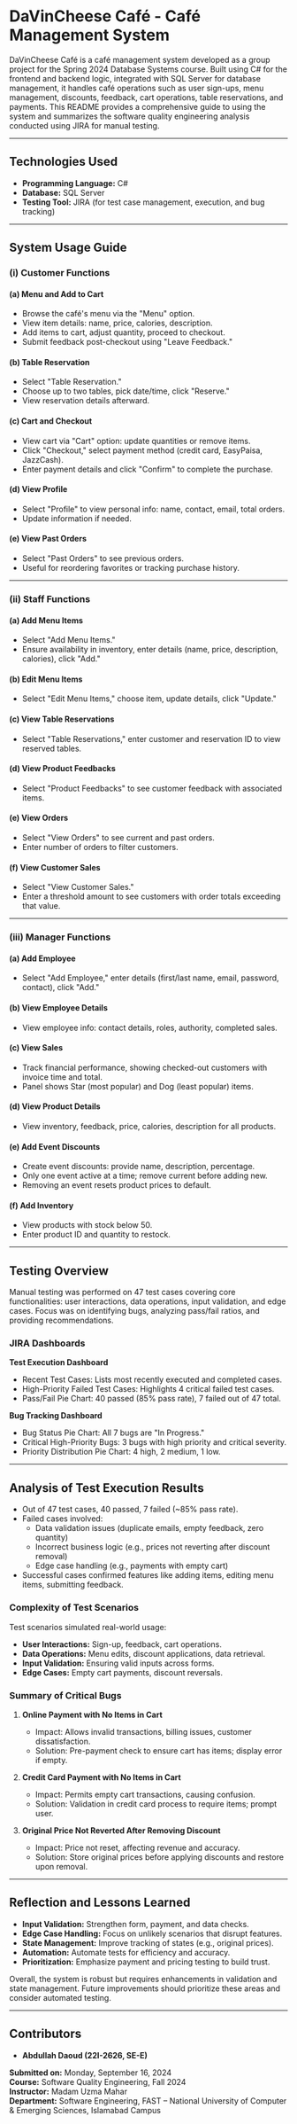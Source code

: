 # DaVinCheese Café - Café Management System

DaVinCheese Café is a café management system developed as a group project for the Spring 2024 Database Systems course. Built using C# for the frontend and backend logic, integrated with SQL Server for database management, it handles café operations such as user sign-ups, menu management, discounts, feedback, cart operations, table reservations, and payments. This README provides a comprehensive guide to using the system and summarizes the software quality engineering analysis conducted using JIRA for manual testing.

---

## Technologies Used

- **Programming Language:** C#
- **Database:** SQL Server
- **Testing Tool:** JIRA (for test case management, execution, and bug tracking)

---

## System Usage Guide

### (i) Customer Functions

#### (a) Menu and Add to Cart
- Browse the café's menu via the "Menu" option.
- View item details: name, price, calories, description.
- Add items to cart, adjust quantity, proceed to checkout.
- Submit feedback post-checkout using "Leave Feedback."

#### (b) Table Reservation
- Select "Table Reservation."
- Choose up to two tables, pick date/time, click "Reserve."
- View reservation details afterward.

#### (c) Cart and Checkout
- View cart via "Cart" option: update quantities or remove items.
- Click "Checkout," select payment method (credit card, EasyPaisa, JazzCash).
- Enter payment details and click "Confirm" to complete the purchase.

#### (d) View Profile
- Select "Profile" to view personal info: name, contact, email, total orders.
- Update information if needed.

#### (e) View Past Orders
- Select "Past Orders" to see previous orders.
- Useful for reordering favorites or tracking purchase history.

---

### (ii) Staff Functions

#### (a) Add Menu Items
- Select "Add Menu Items."
- Ensure availability in inventory, enter details (name, price, description, calories), click "Add."

#### (b) Edit Menu Items
- Select "Edit Menu Items," choose item, update details, click "Update."

#### (c) View Table Reservations
- Select "Table Reservations," enter customer and reservation ID to view reserved tables.

#### (d) View Product Feedbacks
- Select "Product Feedbacks" to see customer feedback with associated items.

#### (e) View Orders
- Select "View Orders" to see current and past orders.
- Enter number of orders to filter customers.

#### (f) View Customer Sales
- Select "View Customer Sales."
- Enter a threshold amount to see customers with order totals exceeding that value.

---

### (iii) Manager Functions

#### (a) Add Employee
- Select "Add Employee," enter details (first/last name, email, password, contact), click "Add."

#### (b) View Employee Details
- View employee info: contact details, roles, authority, completed sales.

#### (c) View Sales
- Track financial performance, showing checked-out customers with invoice time and total.
- Panel shows Star (most popular) and Dog (least popular) items.

#### (d) View Product Details
- View inventory, feedback, price, calories, description for all products.

#### (e) Add Event Discounts
- Create event discounts: provide name, description, percentage.
- Only one event active at a time; remove current before adding new.
- Removing an event resets product prices to default.

#### (f) Add Inventory
- View products with stock below 50.
- Enter product ID and quantity to restock.

---

## Testing Overview

Manual testing was performed on 47 test cases covering core functionalities: user interactions, data operations, input validation, and edge cases. Focus was on identifying bugs, analyzing pass/fail ratios, and providing recommendations.

### JIRA Dashboards

**Test Execution Dashboard**
- Recent Test Cases: Lists most recently executed and completed cases.
- High-Priority Failed Test Cases: Highlights 4 critical failed test cases.
- Pass/Fail Pie Chart: 40 passed (85% pass rate), 7 failed out of 47 total.

**Bug Tracking Dashboard**
- Bug Status Pie Chart: All 7 bugs are "In Progress."
- Critical High-Priority Bugs: 3 bugs with high priority and critical severity.
- Priority Distribution Pie Chart: 4 high, 2 medium, 1 low.

---

## Analysis of Test Execution Results

- Out of 47 test cases, 40 passed, 7 failed (~85% pass rate).
- Failed cases involved:
  - Data validation issues (duplicate emails, empty feedback, zero quantity)
  - Incorrect business logic (e.g., prices not reverting after discount removal)
  - Edge case handling (e.g., payments with empty cart)
- Successful cases confirmed features like adding items, editing menu items, submitting feedback.

### Complexity of Test Scenarios

Test scenarios simulated real-world usage:

- **User Interactions:** Sign-up, feedback, cart operations.
- **Data Operations:** Menu edits, discount applications, data retrieval.
- **Input Validation:** Ensuring valid inputs across forms.
- **Edge Cases:** Empty cart payments, discount reversals.

### Summary of Critical Bugs

1. **Online Payment with No Items in Cart**
   - Impact: Allows invalid transactions, billing issues, customer dissatisfaction.
   - Solution: Pre-payment check to ensure cart has items; display error if empty.

2. **Credit Card Payment with No Items in Cart**
   - Impact: Permits empty cart transactions, causing confusion.
   - Solution: Validation in credit card process to require items; prompt user.

3. **Original Price Not Reverted After Removing Discount**
   - Impact: Price not reset, affecting revenue and accuracy.
   - Solution: Store original prices before applying discounts and restore upon removal.

---

## Reflection and Lessons Learned

- **Input Validation:** Strengthen form, payment, and data checks.
- **Edge Case Handling:** Focus on unlikely scenarios that disrupt features.
- **State Management:** Improve tracking of states (e.g., original prices).
- **Automation:** Automate tests for efficiency and accuracy.
- **Prioritization:** Emphasize payment and pricing testing to build trust.

Overall, the system is robust but requires enhancements in validation and state management. Future improvements should prioritize these areas and consider automated testing.

---

## Contributors

- **Abdullah Daoud (22I-2626, SE-E)**

**Submitted on:** Monday, September 16, 2024  
**Course:** Software Quality Engineering, Fall 2024  
**Instructor:** Madam Uzma Mahar  
**Department:** Software Engineering, FAST – National University of Computer & Emerging Sciences, Islamabad Campus
